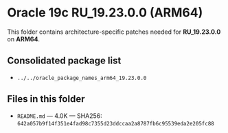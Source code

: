 # Oracle 19c RU_19.23.0.0 (ARM64)

This folder contains architecture-specific patches needed for **RU_19.23.0.0** on **ARM64**.

## Consolidated package list

- `../../oracle_package_names_arm64_19.23.0.0`

## Files in this folder

- `README.md` — 4.0K — SHA256: `642a057b9f14f351e4fad98c7355d23ddccaa2a8787fb6c95539eda2e205fc88`